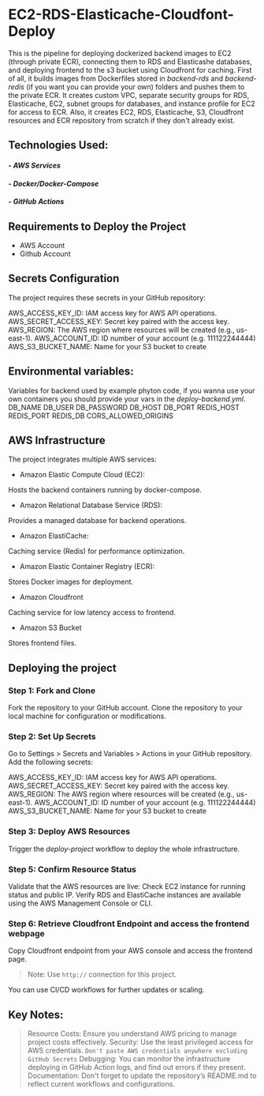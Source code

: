# EC2-RDS-Elasticache-Cloudfont-Deploy
This is the pipeline for deploying dockerized backend images to EC2 (through private ECR), connecting them to RDS and Elasticashe databases, and deploying frontend to the s3 bucket using Cloudfront for caching. First of all, it builds images from Dockerfiles stored in _backend-rds_ and _backend-redis_ (if you want you can provide your own) folders and pushes them to the private ECR. It creates custom VPC, separate security groups for RDS, Elasticache, EC2, subnet groups for databases, and instance profile for EC2 for access to ECR. Also, it creates EC2, RDS, Elasticache, S3, Cloudfront resources and ECR repository from scratch if they don't already exist. 

## Technologies Used:

#### - _AWS Services_
#### - _Docker/Docker-Compose_
#### - _GitHub Actions_

## Requirements to Deploy the Project
- AWS Account
- Github Account

## Secrets Configuration
The project requires these secrets in your GitHub repository:

AWS_ACCESS_KEY_ID: IAM access key for AWS API operations.
AWS_SECRET_ACCESS_KEY: Secret key paired with the access key.
AWS_REGION: The AWS region where resources will be created (e.g., us-east-1).
AWS_ACCOUNT_ID: ID number of your account (e.g. 111122244444)
AWS_S3_BUCKET_NAME: Name for your S3 bucket to create

## Environmental variables:
Variables for backend used by example phyton code, if you wanna use your own containers you should provide your vars in the _deploy-backend.yml_.
    DB_NAME
    DB_USER
    DB_PASSWORD 
    DB_HOST
    DB_PORT 
    REDIS_HOST
    REDIS_PORT 
    REDIS_DB 
    CORS_ALLOWED_ORIGINS

## AWS Infrastructure
The project integrates multiple AWS services:
* Amazon Elastic Compute Cloud (EC2):

Hosts the backend containers running by docker-compose.
* Amazon Relational Database Service (RDS):

Provides a managed database for backend operations.

* Amazon ElastiCache:

Caching service (Redis) for performance optimization.
* Amazon Elastic Container Registry (ECR):

Stores Docker images for deployment.
* Amazon Cloudfront

Caching service for low latency access to frontend.
* Amazon S3 Bucket

Stores frontend files.

## Deploying the project
### Step 1: Fork and Clone
Fork the repository to your GitHub account. Clone the repository to your local machine for configuration or modifications.

### Step 2: Set Up Secrets
Go to Settings > Secrets and Variables > Actions in your GitHub repository.
Add the following secrets:

AWS_ACCESS_KEY_ID: IAM access key for AWS API operations.
AWS_SECRET_ACCESS_KEY: Secret key paired with the access key.
AWS_REGION: The AWS region where resources will be created (e.g., us-east-1).
AWS_ACCOUNT_ID: ID number of your account (e.g. 111122244444)
AWS_S3_BUCKET_NAME: Name for your S3 bucket to create

### Step 3: Deploy AWS Resources
Trigger the _deploy-project_ workflow to deploy the whole infrastructure.

### Step 5: Confirm Resource Status
Validate that the AWS resources are live:
Check EC2 instance for running status and public IP.
Verify RDS and ElastiCache instances are available using the AWS Management Console or CLI.

### Step 6: Retrieve Cloudfront Endpoint and access the frontend webpage
Copy Cloudfront endpoint from your AWS console and access the frontend page. 
> Note: Use `http://` connection for this project.

You can use CI/CD workflows for further updates or scaling.

## Key Notes:
> Resource Costs: Ensure you understand AWS pricing to manage project costs effectively.
Security: Use the least privileged access for AWS credentials. `Don't paste AWS credentials anywhere excluding GitHub Secrets`
Debugging: You can monitor the infrastructure deploying in GitHub Action logs, and find out errors if they present.
Documentation: Don't forget to update the repository’s README.md to reflect current workflows and configurations.